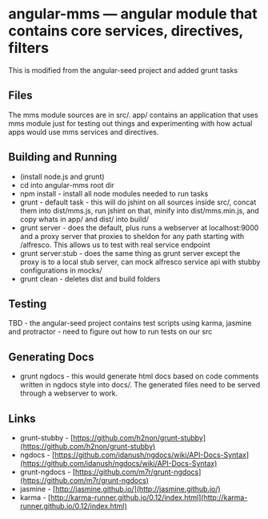 # angular-mms — angular module that contains core services, directives, filters

This is modified from the angular-seed project and added grunt tasks


## Files

The mms module sources are in src/. app/ contains an application that uses mms module just for testing out things and experimenting with how actual apps would use mms services and directives.


## Building and Running

* (install node.js and grunt)
* cd into angular-mms root dir
* npm install - install all node modules needed to run tasks
* grunt - default task - this will do jshint on all sources inside src/, concat them into dist/mms.js, run jshint on that, minify into dist/mms.min.js, and copy whats in app/ and dist/ into build/
* grunt server - does the default, plus runs a webserver at localhost:9000 and a proxy server that proxies to sheldon for any path starting with /alfresco. This allows us to test with real service endpoint
* grunt server:stub - does the same thing as grunt server except the proxy is to a local stub server, can mock alfresco service api with stubby configurations in mocks/
* grunt clean - deletes dist and build folders

## Testing
TBD - the angular-seed project contains test scripts using karma, jasmine and protractor - need to figure out how to run tests on our src

## Generating Docs
* grunt ngdocs - this would generate html docs based on code comments written in ngdocs style into docs/. The generated files need to be served through a webserver to work.

## Links
* grunt-stubby - [https://github.com/h2non/grunt-stubby](https://github.com/h2non/grunt-stubby)
* ngdocs - [https://github.com/idanush/ngdocs/wiki/API-Docs-Syntax](https://github.com/idanush/ngdocs/wiki/API-Docs-Syntax)
* grunt-ngdocs - [https://github.com/m7r/grunt-ngdocs](https://github.com/m7r/grunt-ngdocs)
* jasmine - [http://jasmine.github.io/](http://jasmine.github.io/)
* karma - [http://karma-runner.github.io/0.12/index.html](http://karma-runner.github.io/0.12/index.html)